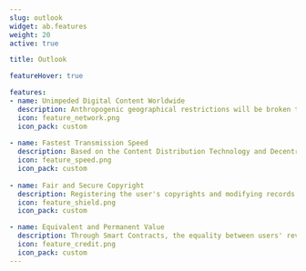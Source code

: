 ```yaml
---
slug: outlook
widget: ab.features
weight: 20
active: true

title: Outlook

featureHover: true

features:
- name: Unimpeded Digital Content Worldwide
  description: Anthropogenic geographical restrictions will be broken through AlphaBiz application, and users can unimpededly retrieve and download digital content from all over the world.
  icon: feature_network.png
  icon_pack: custom
  
- name: Fastest Transmission Speed
  description: Based on the Content Distribution Technology and Decentralized Shared CDN Network Ecology, users will experience the digital content transmission with the fastest speed and the lowest cost.
  icon: feature_speed.png
  icon_pack: custom
  
- name: Fair and Secure Copyright
  description: Registering the user's copyrights and modifying records through the blockchain protects the copyrights from infringement, which will make the commercialization more efficient and fair.
  icon: feature_shield.png
  icon_pack: custom

- name: Equivalent and Permanent Value
  description: Through Smart Contracts, the equality between users' revenue and their sharing of bandwidth resources and contents will be ensured, which is undeniable and helps to obtain the greatest degree of preservation.
  icon: feature_credit.png
  icon_pack: custom
---
```


